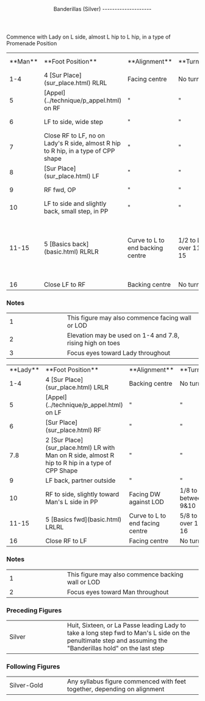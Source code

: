 <header>Banderillas (Silver)
--------------------

 </header>Commence with Lady on L side, almost L hip to L hip, in a type of Promenade Position

 <table class="style1"> <tbody><tr> <td style="width:9%">**Man**</td> <td style="width:20%">**Foot Position**</td> <td style="width:20%">**Alignment**</td> <td style="width:15%">**Turn**</td> <td style="width:10%; text-align:center">**Foot-  
 work**</td> <td style="width:25%">**Lead &amp; Shape**</td> <td style="width:1%">**Count**</td> </tr> <tr> <td>1-4</td> <td> 4 [Sur Place](sur_place.html) RLRL </td> <td>Facing centre</td> <td>No turn</td> <td style="text-align:center">B or BF</td> <td>Maintain PP Shape</td> <td style="text-align:right">1.2  
 3.4</td> </tr> <tr> <td>5</td> <td> [Appel](../technique/p_appel.html) on RF </td> <td>"</td> <td>"</td> <td style="text-align:center">WF </td> <td>Commence CPP Shape</td> <td style="text-align:right">5</td> </tr> <tr> <td>6</td> <td>LF to side, wide step</td> <td>"</td> <td>"</td> <td style="text-align:center">BF</td> <td>Achieve CPP Shape</td> <td style="text-align:right">6</td> </tr> <tr> <td>7</td> <td>Close RF to LF, no on Lady's R side, almost R hip to R hip, in a type of CPP shape</td> <td>"</td> <td>"</td> <td style="text-align:center">BF</td> <td>Maintain CPP Shape</td> <td style="text-align:right">7</td> </tr> <tr> <td>8</td> <td> [Sur Place](sur_place.html) LF </td> <td>"</td> <td>"</td> <td style="text-align:center">BF</td> <td>"</td> <td style="text-align:right">8</td> </tr> <tr> <td>9</td> <td>RF fwd, OP</td> <td>"</td> <td>"</td> <td style="text-align:center">HF</td> <td>Commence PP Shape</td> <td style="text-align:right">1</td> </tr> <tr> <td>10</td> <td>LF to side and slightly back, small step, in PP</td> <td>"</td> <td>"</td> <td style="text-align:center">BF</td> <td>Achieve PP Shape</td> <td style="text-align:right">2</td> </tr> <tr> <td>11-15</td> <td> 5 [Basics back](basic.html) RLRLR </td> <td>Curve to L to end backing centre</td> <td>1/2 to L over 11-15</td> <td style="text-align:center">BF</td> <td>Maintain PP Shape for 11-13. Gradually return to normal hold over 14-16</td> <td style="text-align:right">3.4  
 5.6  
 7</td> </tr> <tr> <td>16</td> <td>Close LF to RF</td> <td>Backing centre</td> <td>No turn</td> <td style="text-align:center">BF</td> <td> </td> <td style="text-align:right">8</td> </tr> </tbody></table>

### Notes

 <table> <tbody><tr> <td style="width:30%">1</td> <td>This figure may also commence facing wall or LOD</td> </tr> <tr> <td>2</td> <td>Elevation may be used on 1-4 and 7.8, rising high on toes</td> </tr> <tr> <td>3</td> <td>Focus eyes toward Lady throughout</td> </tr> </tbody></table>

 <table class="style1"> <tbody><tr> <td style="width:9%">**Lady**</td> <td style="width:33%">**Foot Position**</td> <td style="width:20%">**Alignment**</td> <td style="width:25%">**Turn**</td> <td style="width:12%; text-align:center">**Footwork**</td> <td style="width:1%">**Count**</td> </tr> <tr> <td>1-4</td> <td> 4 [Sur Place](sur_place.html) LRLR </td> <td>Backing centre</td> <td>No turn</td> <td style="text-align:center">B or BF</td> <td style="text-align:right">1.2  
 3.4</td> </tr> <tr> <td>5</td> <td> [Appel](../technique/p_appel.html) on LF </td> <td>"</td> <td>"</td> <td style="text-align:center">WF</td> <td style="text-align:right">5</td> </tr> <tr> <td>6</td> <td> [Sur Place](sur_place.html) RF </td> <td>"</td> <td>"</td> <td style="text-align:center">BF</td> <td style="text-align:right">6</td> </tr> <tr> <td>7.8</td> <td> 2 [Sur Place](sur_place.html) LR with Man on R side, almost R hip to R hip in a type of CPP Shape </td> <td>"</td> <td>"</td> <td style="text-align:center">7 B or BF. 8 BF</td> <td style="text-align:right">7.8</td> </tr> <tr> <td>9</td> <td>LF back, partner outside</td> <td>"</td> <td>"</td> <td style="text-align:center">BF</td> <td style="text-align:right">1</td> </tr> <tr> <td>10</td> <td>RF to side, slightly toward Man's L side in PP</td> <td>Facing DW against LOD</td> <td>1/8 to R between 9&amp;10</td> <td style="text-align:center">B</td> <td style="text-align:right">2</td> </tr> <tr> <td>11-15</td> <td> 5 [Basics fwd](basic.html) LRLRL </td> <td>Curve to L to end facing centre</td> <td>5/8 to L over 11-16</td> <td style="text-align:center">B</td> <td style="text-align:right">3.4  
 5.6  
 7</td> </tr> <tr> <td>16</td> <td>Close RF to LF</td> <td>Facing centre</td> <td>No turn</td> <td style="text-align:center">B</td> <td style="text-align:right">8</td> </tr> </tbody></table>

### Notes

 <table> <tbody><tr> <td style="width:30%">1</td> <td>This figure may also commence backing wall or LOD</td> </tr> <tr> <td>2</td> <td>Focus eyes toward Man throughout</td> </tr> </tbody></table>

### Preceding Figures

 <table> <tbody><tr> <td style="width:30%">Silver</td> <td>Huit, Sixteen, or La Passe leading Lady to take a long step fwd to Man's L side on the penultimate step and assuming the "Banderillas hold" on the last step</td> </tr> </tbody></table>

### Following Figures

 <table> <tbody><tr> <td style="width:30%">Silver-Gold</td> <td>Any syllabus figure commenced with feet together, depending on alignment</td> </tr> </tbody></table>